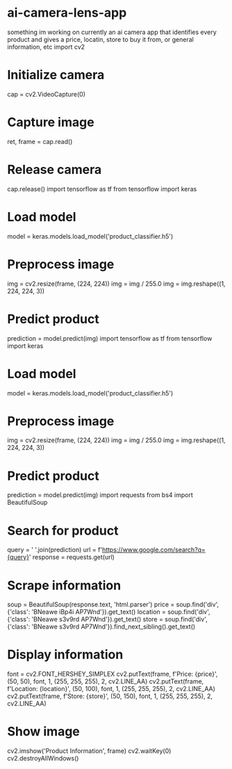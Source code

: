 # ai-camera-lens-app
something im working on currently an ai camera app that identifies every product and gives a price, locatin, store to buy it from, or general  information, etc
import cv2

# Initialize camera
cap = cv2.VideoCapture(0)

# Capture image
ret, frame = cap.read()

# Release camera
cap.release()
import tensorflow as tf
from tensorflow import keras

# Load model
model = keras.models.load_model('product_classifier.h5')

# Preprocess image
img = cv2.resize(frame, (224, 224))
img = img / 255.0
img = img.reshape((1, 224, 224, 3))

# Predict product
prediction = model.predict(img)
import tensorflow as tf
from tensorflow import keras

# Load model
model = keras.models.load_model('product_classifier.h5')

# Preprocess image
img = cv2.resize(frame, (224, 224))
img = img / 255.0
img = img.reshape((1, 224, 224, 3))

# Predict product
prediction = model.predict(img)
import requests
from bs4 import BeautifulSoup

# Search for product
query = ' '.join(prediction)
url = f'https://www.google.com/search?q={query}'
response = requests.get(url)

# Scrape information
soup = BeautifulSoup(response.text, 'html.parser')
price = soup.find('div', {'class': 'BNeawe iBp4i AP7Wnd'}).get_text()
location = soup.find('div', {'class': 'BNeawe s3v9rd AP7Wnd'}).get_text()
store = soup.find('div', {'class': 'BNeawe s3v9rd AP7Wnd'}).find_next_sibling().get_text()
# Display information
font = cv2.FONT_HERSHEY_SIMPLEX
cv2.putText(frame, f'Price: {price}', (50, 50), font, 1, (255, 255, 255), 2, cv2.LINE_AA)
cv2.putText(frame, f'Location: {location}', (50, 100), font, 1, (255, 255, 255), 2, cv2.LINE_AA)
cv2.putText(frame, f'Store: {store}', (50, 150), font, 1, (255, 255, 255), 2, cv2.LINE_AA)

# Show image
cv2.imshow('Product Information', frame)
cv2.waitKey(0)
cv2.destroyAllWindows()
